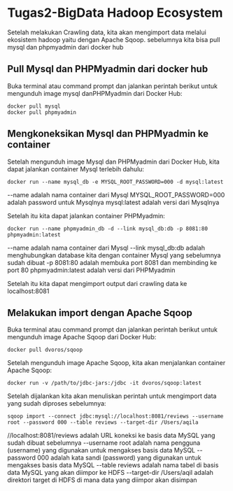 # Tugas2-BigData Hadoop Ecosystem




Setelah melakukan Crawling data, kita akan mengimport data melalui ekosistem hadoop yaitu dengan Apache Sqoop. sebelumnya kita bisa pull mysql dan phpmyadmin dari docker hub
## Pull Mysql dan PHPMyadmin dari docker hub
Buka terminal atau command prompt dan jalankan perintah berikut untuk mengunduh image mysql danPHPMyadmin dari Docker Hub:
```
docker pull mysql 
docker pull phpmyadmin
```
## Mengkoneksikan Mysql dan PHPMyadmin ke container
Setelah mengunduh image Mysql dan PHPMyadmin dari Docker Hub, kita dapat jalankan container Mysql terlebih dahulu:
```
docker run --name mysql_db -e MYSQL_ROOT_PASSWORD=000 -d mysql:latest
```
--name adalah nama container dari Mysql
MYSQL_ROOT_PASSWORD=000 adalah password untuk Mysqlnya
mysql:latest adalah versi dari Mysqlnya

Setelah itu kita dapat jalankan container PHPMyadmin:
```
docker run --name phpmyadmin_db -d --link mysql_db:db -p 8081:80 phpmyadmin:latest
```
--name adalah nama container dari Mysql
--link mysql_db:db adalah menghubungkan database kita dengan container Mysql yang sebelumnya sudah dibuat
-p 8081:80 adalah membuka port 8081 dan membinding ke port 80 
phpmyadmin:latest adalah versi dari PHPMyadmin

Setelah itu kita dapat mengimport output dari crawling data ke localhost:8081

## Melakukan import dengan Apache Sqoop
Buka terminal atau command prompt dan jalankan perintah berikut untuk mengunduh image Apache Sqoop dari Docker Hub:
```
docker pull dvoros/sqoop
```
Setelah mengunduh image Apache Sqoop, kita akan menjalankan container Apache Sqoop:
```
docker run -v /path/to/jdbc-jars:/jdbc -it dvoros/sqoop:latest
```
Setelah dijalankan kita akan menuliskan perintah untuk mengimport data yang sudah diproses sebelumnya:
```
sqoop import --connect jdbc:mysql://localhost:8081/reviews --username root --password 000 --table reviews --target-dir /Users/aqila
```
//localhost:8081/reviews adalah URL koneksi ke basis data MySQL yang sudah dibuat sebelumnya
--username root adalah nama pengguna (username) yang digunakan untuk mengakses basis data MySQL
--password 000 adalah kata sandi (password) yang digunakan untuk mengakses basis data MySQL
--table reviews adalah nama tabel di basis data MySQL yang akan diimpor ke HDFS
--target-dir /Users/aqil adalah direktori target di HDFS di mana data yang diimpor akan disimpan

